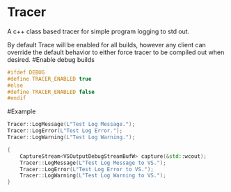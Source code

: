 # Tracer
A c++ class based tracer for simple program logging to std out.

By default Trace will be enabled for all builds, however any client can override
the default behavior to either force tracer to be compiled out when desired.
#Enable debug builds
```c++
#ifdef DEBUG
#define TRACER_ENABLED true
#else
#define TRACER_ENABLED false
#endif
```
#Example
```c++
Tracer::LogMessage(L"Test Log Message.");
Tracer::LogError(L"Test Log Error.");
Tracer::LogWarning(L"Test Log Warning.");
```
```c++
{
	CaptureStream<VSOutputDebugStreamBufW> capture(&std::wcout);
	Tracer::LogMessage(L"Test Log Message to VS.");
	Tracer::LogError(L"Test Log Error to VS.");
	Tracer::LogWarning(L"Test Log Warning to VS.");	
}
```
